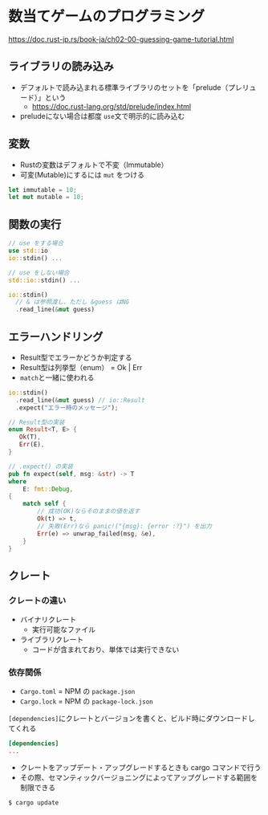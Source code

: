 # 数当てゲームのプログラミング

https://doc.rust-jp.rs/book-ja/ch02-00-guessing-game-tutorial.html

## ライブラリの読み込み
- デフォルトで読み込まれる標準ライブラリのセットを「prelude（プレリュード）」という
  - https://doc.rust-lang.org/std/prelude/index.html
- preludeにない場合は都度 `use`文で明示的に読み込む

## 変数
- Rustの変数はデフォルトで不変（Immutable）
- 可変(Mutable)にするには `mut` をつける

```rs
let immutable = 10;
let mut mutable = 10;
```

## 関数の実行

```rs
// use をする場合
use std::io
io::stdin() ...

// use をしない場合
std::io::stdin() ...
```

```rs
io::stdin()
  // & は参照渡し、ただし &guess はNG
  .read_line(&mut guess)
```

## エラーハンドリング

- Result型でエラーかどうか判定する
- Result型は列挙型（enum） = Ok | Err
- `match`と一緒に使われる

```rs
io::stdin()
  .read_line(&mut guess) // io::Result
  .expect("エラー時のメッセージ");
```
```rs
// Result型の実装
enum Result<T, E> {
   Ok(T),
   Err(E),
}

// .expect() の実装
pub fn expect(self, msg: &str) -> T
where
    E: fmt::Debug,
{
    match self {
        // 成功(OK)ならそのままの値を返す
        Ok(t) => t,
        // 失敗(Err)なら panic!("{msg}: {error :?}") を出力
        Err(e) => unwrap_failed(msg, &e),
    }
}
```

## クレート

### クレートの違い
- バイナリクレート
  - 実行可能なファイル
- ライブラリクレート
  - コードが含まれており、単体では実行できない

### 依存関係

- `Cargo.toml` = NPM の `package.json`
- `Cargo.lock` = NPM の `package-lock.json`

`[dependencies]`にクレートとバージョンを書くと、ビルド時にダウンロードしてくれる
```toml
[dependencies]
...
```

- クレートをアップデート・アップグレードするときも cargo コマンドで行う
- その際、セマンティックバージョニングによってアップグレードする範囲を制限できる
```sh
$ cargo update
```